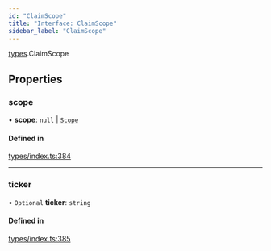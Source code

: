 ```yaml
---
id: "ClaimScope"
title: "Interface: ClaimScope"
sidebar_label: "ClaimScope"
---
```


[types](../../../modules/Types/Types.md).ClaimScope

## Properties

### scope

• **scope**: ``null`` \| [`Scope`](../Scope/Scope.md)

#### Defined in

[types/index.ts:384](https://github.com/PolymeshAssociation/polymesh-sdk/blob/07a4c5b0/src/types/index.ts#L384)

___

### ticker

• `Optional` **ticker**: `string`

#### Defined in

[types/index.ts:385](https://github.com/PolymeshAssociation/polymesh-sdk/blob/07a4c5b0/src/types/index.ts#L385)
